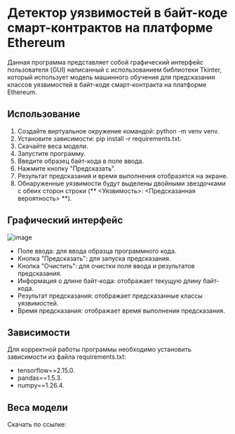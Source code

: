 # Детектор уязвимостей в байт-коде смарт-контрактов на платформе Ethereum

Данная программа представляет собой графический интерфейс пользователя (GUI) написанный с использованием библиотеки Tkinter, который использует модель машинного обучения для предсказания классов уязвимостей в байт-коде смарт-контракта на платформе Ethereum. 

## Использование
1. Создайте виртуальное окружение командой: python -m venv venv.
2. Установите зависимости: pip install -r requirements.txt.
3. Скачайте веса модели.
4. Запустите программу.
5. Введите образец байт-кода в поле ввода.
6. Нажмите кнопку "Предсказать".
7. Результат предсказания и время выполнения отобразятся на экране.
8. Обнаруженные уязвимости будут выделены двойными звездочками с обеих сторон строки (** <Уязвимость>: <Предсказанная вероятность> **).

## Графический интерфейс

![image](https://github.com/iCosmos76/Detector_vulns_in_bytecode/assets/32038807/23f80876-e38e-43c9-a7d1-dfdb5069f359)

- Поле ввода: для ввода образца программного кода.
- Кнопка "Предсказать": для запуска предсказания.
- Кнопка "Очистить": для очистки поля ввода и результатов предсказания.
- Информация о длине байт-кода: отображает текущую длину байт-кода.
- Результат предсказания: отображает предсказанные классы уязвимостей.
- Время предсказания: отображает время выполнения предсказания.

## Зависимости
Для корректной работы программы необходимо установить зависимости из файла requirements.txt:
- tensorflow==2.15.0.
- pandas==1.5.3.
- numpy==1.26.4.

## Веса модели
Скачать по ссылке: 

